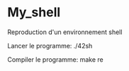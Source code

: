 # My_shell
Reproduction d'un environnement shell

Lancer le programme: ./42sh

Compiler le programme: make re
